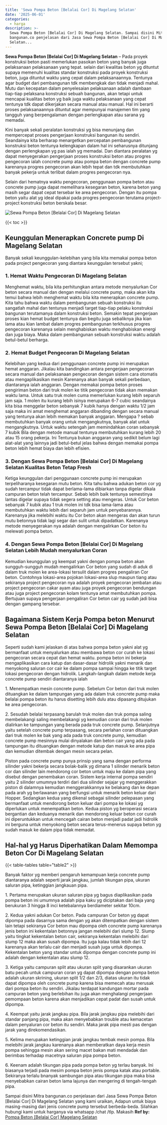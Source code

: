 ```yaml
---
title: 'Sewa Pompa Beton [Belalai Cor] Di Magelang Selatan'
date: '2025-06-01'
categories:
  - harga
description: >-
  Sewa Pompa Beton [Belalai Cor] Di Magelang Selatan. Sampai disini Mitra
  bangunan.co penjelasan dari Jasa Sewa Pompa Beton [Belalai Cor] Di Magelang
  Selatan...
---
```


**Sewa Pompa Beton \[Belalai Cor\] Di Magelang Selatan** – Pada proyek konstruksi beton pasti memerlukan pasokan beton yang banyak juga pelaksanaan pelaksanaan yang tepat. selain dari kwalitas beton yg dituntut supaya memenuhi kualitas standar konstruksi pada proyek konstruksi beton, juga dituntut waktu yang cepat dalam pelaksanaannya. Tentunya agar budget dari pembangunan tdk membengkak dan tidak menjadi mahal. Mutu dan kecepatan dalam penyelesaian pelaksanaan adalah dambaan tiap-tiap pelaksana konstruksi sebuah bangunan, akan tetapi untuk mencapai kualitas beton yg baik juga waktu pelaksanaan yang cepat tentunya tdk dapat dikerjakan secara manual atau manual. Hal ini berarti proses pelaksanaannya dituntut agar mempunyai manajemen tim yang tangguh yang berpengalaman dengan perlengkapan atau sarana yg memadai.

Kini banyak sekali peralatan konstruksi yg bisa menunjang dan mempercepat proses pengerjaan konstruksi bangunan itu sendiri. Seandainya kita berharap menargetkan percepatan pembangunan konstruksi beton tentunya kelengkapan dalam hal ini seharusnya ditunjang dengan perlengkapan yg pas ialah yg memadai. Dan diantara peralatan yg dapat menyegerakan pengerjaan proses konstruksi beton atau progres pengecoran ialah concrete pump atau pompa beton dengan concrete pump karenanya progres pengecoran akan lebih tepat dan tdk membutuhkan banyak pekerja untuk terlibat dalam progres pengecoran nya.

Selain dari hematnya waktu pengecoran, penggunaan pompa beton atau concrete pump juga dapat memelihara kesegaran beton, karena beton yang masih segar dapat cepat tersebar ke area pengecoran. Dengan itu pompa beton yaitu alat yg ideal dipakai pada progres pengecoran terutama project-project konstruksi beton berskala besar.

![Sewa Pompa Beton [Belalai Cor] Di Magelang Selatan](/images/sewa-concrete-pump-03.png)

{{< toc >}}

## Keunggulan Menerapkan Concrete pump Di Magelang Selatan

Banyak sekali keunggulan-kelebihan yang bila kita memakai pompa beton pada project pengecoran yang diantara keunggulan tersebut yakni;

### 1\. Hemat Waktu Pengecoran Di Magelang Selatan

Menghemat waktu, bila kita perhitungkan antara metode menyalurkan Cor beton secara manual dan dengan melalui concrete pump, maka akan kita temui bahwa lebih menghemat waktu bila kita menerapkan concrete pump. Kita tahu bahwa waktu dalam pembangunan sebuah konstruksi itu sangatlah mahal dan tentunya menjadi target tiap-tiap pelaku konstruksi bangunan terutamanya dalam konstruksi beton. Semakin tepat pengerjaan proses kian hemat budget tentunya dan begitu juga sebaliknya jika kian lama atau kian lambat dalam progres pembangunan terkhusus progres pengecoran karenanya selain menghabiskan waktu menghabiskan energi dan juga biaya. Maka dalam pembangunan sebuah konstruksi waktu adalah betul-betul berharga.

### 2\. Hemat Budget Pengecoran Di Magelang Selatan

Kelebihan yang kedua dari penggunaan concrete pump ini merupakan hemat anggaran. Jikalau kita bandingkan antara pengerjaan pengecoran secara manual dan pelaksanaan pengecoran dengan sistem cara otomatis atau mengaplikasikan mesin Karenanya akan banyak sekali perbedaan, diantaranya ialah anggaran. Dengan memakai pompa beton proses pengiriman beton dari truk molen ke titik pengecoran tidak akan memakan waktu lama. Untuk satu truk molen cuma memerlukan kurang lebih separuh jam saja. 1 molen itu kurang lebih isinya merupakan 6-7 cubic seandainya kita bisa menggelar beton sebanyak 7 kubik hanya dengan waktu 1/2 jam saja maka ini amat menghemat anggaran dibanding dengan secara manual yang tentunya akan lebih memakan banyak anggaran. Mengapa ? sebab membutuhkan banyak orang untuk mengangkutnya, banyak alat untuk mengangkutnya. Untuk waktu setengah jam memindahkan coran sebanyak 7 kubik Bila dengan metode manual tentunya membutuhkan kurang lebih 20 atau 15 orang pekerja. Ini Tentunya bukan anggaran yang sedikit belum lagi alat-alat yang lainnya jadi betul-betul jelas bahwa dengan memakai pompa beton lebih hemat biaya dan lebih efisien.

### 3\. Dengan Sewa Pompa Beton \[Belalai Cor\] Di Magelang Selatan Kualitas Beton Tetap Fresh

Ketiga keunggulan dari penggunaan concrete pump ini merupakan terpeliharanya kesegaran mutu beton. Kita tahu bahwa adukan beton cor yg sudah tercampur tidak dapat berlama-lama dibiarkan tanpa digelar dikala campuran beton telah tercampur. Sebab lebih baik tentunya semestinya lantas digelar supaya tidak segera setting atau mengeras. Untuk Cor beton sebanyak 7 kubik atau 1 truk molen ini tdk bisa lama-lama atau membutuhkan waktu lebih dari separuh jam untuk penyebarannya. Karenanya jika melebihi waktu itu Cor beton akan mengeras dan akan turun mutu betonnya tidak lagi segar dan sulit untuk dipadatkan. Karenanya metode menyegerakan nya adalah dengan mengalirkan Cor beton itu melewati pompa beton.

### 4\. Dengan Sewa Pompa Beton \[Belalai Cor\] Di Magelang Selatan Lebih Mudah menyalurkan Coran

Kemudian keunggulan yg keempat yakni dengan pompa beton akan sungguh-sungguh mudah mengalirkan Cor beton yang sudah di aduk di dalam truk molen ke area-lokasi tersulit dalam progres pengaliran Cor beton. Contohnya lokasi-area pojokan lokasi-area slup maupun tiang atau sekiranya project pengecoran nya adalah proyek pengecoran jembatan atau project pengecoran cakar ayam atau juga proyek pengecoran bendungan atau juga project pengecoran kolam tentunya amat membutuhkan pompa. Bertujuan supaya pengerjaan pengaliran Cor beton cair yg sudah jadi bisa dengan gampang tersebar.

## Bagaimana Sistem Kerja Pompa beton Menurut Sewa Pompa Beton \[Belalai Cor\] Di Magelang Selatan

Seperti sudah kami jelaskan di atas bahwa pompa beton yakni alat yg bermanfaat untuk menyalurkan atau membawa beton cor curah ke lokasi pengecoran secara cepat dan hemat waktu. pompa beton ini bekerja mengaplikasikan cara katup dan dasar-dasar hidrolik yakni menarik dan menyokong saluran cor cair ke dalam pompa sampai hingga ke titik target lokasi pengecoran dengan hidrolik. Langkah-langkah dalam metode kerja concrete pump sendiri diantaranya ialah

1\. Menempatkan mesin concrete pump. Sebelum Cor beton dari truk molen dituangkan ke dalam tampungan yang ada dalam truk concrete pump maka belalai pompa beton itu harus disetting lebih dulu atau dipasang ditujukan ke area pengecoran.

2\. Sesudah belalai terpasang barulah truk molen dan truk pompa saling membelakangi saling membelakangi yg kemudian coran dari truk molen dialirkan ke tampungan yang berada pada truk concrete pump. Selanjutnya yaitu setelah concrete pump terpasang, secara perlahan coran dituangkan dari truk molen ke bak yang ada pada truk concrete pump, kemudian concrete pump mesinnya mulai dinyalakan dan beton cair yang ada pada tampungan itu dituangkan dengan metode katup dan masuk ke area pipa dan kemudian ditembak dengan mesin secara pelan.

Piston pada concrete pump punya prinsip yang sama dengan performa silinder yakni bekerja secara bolak-balik yg dimana 1 silinder menarik beton cor dan silinder lain mendorong cor beton untuk maju ke dalam pipa yang disebut dengan penembakan coran. Sistem kerja internal pompa sendiri yaitu 2 silinder umumnya terdiri dari dua silinder sejajar yg menggerakkan piston di dalamnya kemudian menggerakkannya ke belakang dan ke depan pada arah yg berlawanan yang berfungsi untuk menarik beton keluar dari Hopper. Sedangkan kedua yang dikenal sebagai silinder pelepasan yang bermanfaat untuk mendorong beton keluar dari pompa ke lokasi yg diperlukan untuk menempatkan beton. Kedua piston yg beroperasi secara bergantian dan keduanya menarik dan mendorong keluar beton cor curah ini diperuntukkan untuk mencegah cairan beton menjadi padat jadi hidrolik ini berguna untuk menyokong beton secara terus-menerus supaya beton yg sudah masuk ke dalam pipa tidak memadat.

## Hal-hal yg Harus Diperhatikan Dalam Memompa Beton Cor Di Magelang Selatan

{{< table-tables table="table2" >}}

Banyak faktor yg memberi pengaruh kemampuan kerja concrete pump diantaranya adalah seperti jarak jangkau, jumlah tikungan pipa, ukuran saluran pipa, ketinggian jangkauan pipa.

1\. Pertama merupakan ukuran saluran pipa yg bagus diaplikasikan pada pompa beton ini umumnya adalah pipa kaku yg diciptakan dari baja yang berukuran 3 hingga 8 inci ketebalannya berdiameter sekitar 10cm.

2\. Kedua yakni adukan Cor beton. Pada campuran Cor beton yg dapat dipompa pada dasarnya sama dengan yg akan ditempatkan dengan sistem lain tetapi sekiranya Cor beton mau dipompa oleh concrete pump karenanya jenis beton ini kekentalan betonnya jangan melebihi dari slump 12. Slump yaitu tingkat kekentalan beton cair, sekiranya kekentalan melebihi dari slump 12 maka akan susah dipompa. Itu juga kalau tidak lebih dari 12 karenanya akan terlalu cair dan menjadi susah juga untuk dipompa. Kekentalan beton yang standar untuk dipompa dengan concrete pump ini adalah dengan kekentalan atau slump 12.

3\. Ketiga yaitu campuran split atau ukuran split yang disarankan ukuran batu pecah untuk campuran coran yg dapat dipompa dengan pompa beton adalah ukuran skrining, ukuran split 1/2 dan 2/3, diatas ukuran itu tidak dapat dipompa oleh concrete pump karena bisa memecah atau merusak dari pompa beton itu sendiri. Jikalau terdapat kandungan mortar pada campuran beton yang berlebihan itu juga akan menghalangi pengerjaan pemompaan beton karena akan menjadikan cepat padat dan susah untuk dipompa.

4\. Keempat yaitu jarak jangkau pipa. Bila jarak jangkau pipa melebihi dari standar panjang pipa, maka akan menyebabkan trouble atau kemacetan dalam penyaluran cor beton itu sendiri. Maka jarak pipa mesti pas dengan jarak yang direkomendasikan.

5\. Kelima merupakan ketinggian jarak jangkau tembak mesin pompa. Bila melebihi jarak jangkau karenanya akan memberatkan daya kerja mesin pompa sehingga mesin akan sering macet bakan mati mendadak dan berimbas terhadap macetnya saluran pipa pompa beton.

6\. Keenam adalah tikungan pipa pada pompa beton yg terlau banyak. Ini biasanya terjadi pada mesim pompa beton jenis pompa katak atau portable. Sekiranya terlalu bnanyak sambungan pipa atau tikungan pipa maka bisa menyebabkan cairan beton lama lajunya dan mengering di tengah-tengah pipa.

Sampai disini Mitra bangunan.co penjelasan dari Jasa Sewa Pompa Beton \[Belalai Cor\] Di Magelang Selatan yang kami uraikan, Adapun untuk biaya masing-masing dari jenis concrete pump tersebut berbeda-beda. Silahkan hubungi kami untuk harganya via whatsapp /chat /tlp. Makasih
**Ref by:** [Pompa Beton [Belalai Cor] Magelang Selatan](https://id.wikipedia.org/wiki/Pompa)
